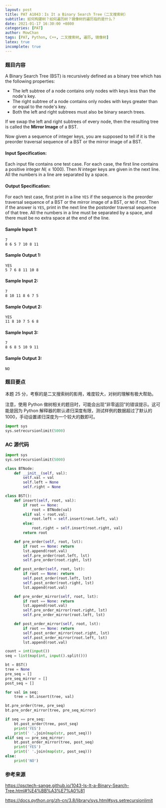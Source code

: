 ```yaml
---
layout: post
title: PAT A1043：Is It a Binary Search Tree（二叉搜索树）
subtitle: 如何构建树？如何遍历树？镜像树的遍历指的是什么？
date: 2021-01-17 16:30:00 +0800
categories: [PAT]
author: MowChan
tags: [PAT, Python, C++, 二叉搜索树, 遍历, 镜像树]
latex: true
incomplete: true
---
```


### 题目内容

A Binary Search Tree (BST) is recursively defined as a binary tree which has the following properties:

- The left subtree of a node contains only nodes with keys less than the node's key.
- The right subtree of a node contains only nodes with keys greater than or equal to the node's key.
- Both the left and right subtrees must also be binary search trees.

If we swap the left and right subtrees of every node, then the resulting tree is called the **Mirror Image** of a BST.

Now given a sequence of integer keys, you are supposed to tell if it is the preorder traversal sequence of a BST or the mirror image of a BST.

#### Input Specification:

Each input file contains one test case. For each case, the first line contains a positive integer $N (\leqslant 1000)$. Then $N$ integer keys are given in the next line. All the numbers in a line are separated by a space.

#### Output Specification:

For each test case, first print in a line `YES` if the sequence is the preorder traversal sequence of a BST or the mirror image of a BST, or `NO` if not. Then if the answer is `YES`, print in the next line the postorder traversal sequence of that tree. All the numbers in a line must be separated by a space, and there must be no extra space at the end of the line.

#### Sample Input 1:

```in
7
8 6 5 7 10 8 11
```

#### Sample Output 1:

```out
YES
5 7 6 8 11 10 8
```

#### Sample Input 2:

```in
7
8 10 11 8 6 7 5
```

#### Sample Output 2:

```out
YES
11 8 10 7 5 6 8
```

#### Sample Input 3:

```in
7
8 6 8 5 10 9 11
```

#### Sample Output 3:

```out
NO
```

### 题目要点

本题 25 分，考察的是二叉搜索树的影用，难度较大，对树的理解有极大帮助。

注意，使用 Python 做树相关的题目时，可能会出现“非零返回”的错误提示。这可能是因为 Python 解释器的默认递归深度有限，测试样例的数据超过了默认的1000，手动设置递归深度为一个较大的数即可。

```python
import sys
sys.setrecursionlimit(5000)
```

### AC 源代码

```python
import sys
sys.setrecursionlimit(5000)

class BTNode:
    def __init__(self, val):
        self.val = val
        self.left = None
        self.right = None

class BST():
    def insert(self, root, val):
        if root == None:
            root = BTNode(val)
        elif val < root.val:
            root.left = self.insert(root.left, val)
        else:
            root.right = self.insert(root.right, val)
        return root

    def pre_order(self, root, lst):
        if root == None: return
        lst.append(root.val)
        self.pre_order(root.left, lst)
        self.pre_order(root.right, lst)

    def post_order(self, root, lst):
        if root == None: return
        self.post_order(root.left, lst)
        self.post_order(root.right, lst)
        lst.append(root.val)

    def pre_order_mirror(self, root, lst):
        if root == None: return
        lst.append(root.val)
        self.pre_order_mirror(root.right, lst)
        self.pre_order_mirror(root.left, lst)

    def post_order_mirror(self, root, lst):
        if root == None: return
        self.post_order_mirror(root.right, lst)
        self.post_order_mirror(root.left, lst)
        lst.append(root.val)

count = int(input())
seq = list(map(int, input().split()))

bt = BST()
tree = None
pre_seq = []
pre_seq_mirror = []
post_seq = []

for val in seq:
    tree = bt.insert(tree, val)

bt.pre_order(tree, pre_seq)
bt.pre_order_mirror(tree, pre_seq_mirror)

if seq == pre_seq:
    bt.post_order(tree, post_seq)
    print('YES')
    print(' '.join(map(str, post_seq)))
elif seq == pre_seq_mirror:
    bt.post_order_mirror(tree, post_seq)
    print('YES')
    print(' '.join(map(str, post_seq)))
else:
    print('NO')
```

### 参考来源

<https://qsctech-sange.github.io/1043-Is-It-a-Binary-Search-Tree.html#%E4%BB%A3%E7%A0%81>

<https://docs.python.org/zh-cn/3.8/library/sys.html#sys.setrecursionlimit>

